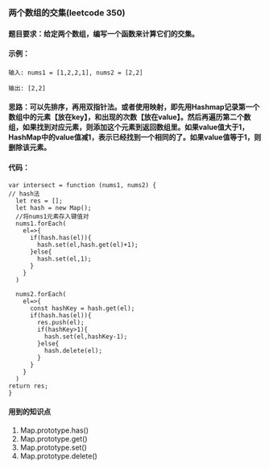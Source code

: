 ### 两个数组的交集(leetcode 350)
#### 题目要求：给定两个数组，编写一个函数来计算它们的交集。
#### 示例：
```
输入: nums1 = [1,2,2,1], nums2 = [2,2]

输出: [2,2]
```
#### 思路：可以先排序，再用双指针法。或者使用映射，即先用Hashmap记录第一个数组中的元素【放在key】，和出现的次数【放在value】。然后再遍历第二个数组，如果找到对应元素，则添加这个元素到返回数组里。如果value值大于1，HashMap中的value值减1，表示已经找到一个相同的了。如果value值等于1，则删除该元素。
#### 代码：

```
var intersect = function (nums1, nums2) {
// hash法
  let res = [];  
  let hash = new Map();
  //将nums1元素存入键值对
  nums1.forEach(
    el=>{
      if(hash.has(el)){
        hash.set(el,hash.get(el)+1);
      }else{
        hash.set(el,1);
      }
    }
  )

  nums2.forEach(
    el=>{
      const hashKey = hash.get(el);
      if(hash.has(el)){
        res.push(el);
        if(hashKey>1){
          hash.set(el,hashKey-1);
        }else{
          hash.delete(el);
        }
      } 
    }
  )
return res;
}
```
#### 用到的知识点
1. Map.prototype.has()
2. Map.prototype.get()
3. Map.prototype.set()
4. Map.prototype.delete()
